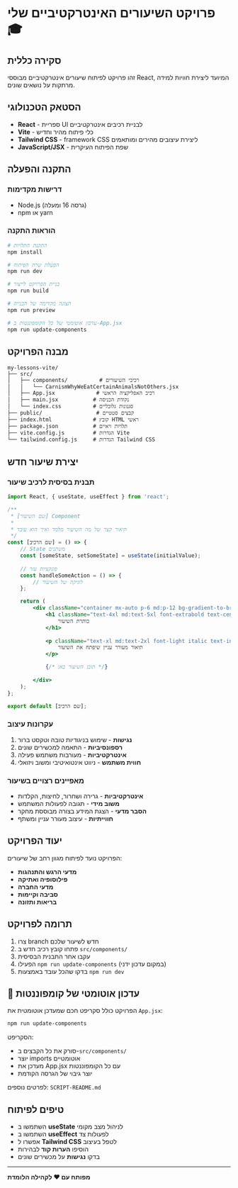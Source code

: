 # פרויקט השיעורים האינטרקטיביים שלי 🎓

## סקירה כללית
זהו פרויקט לפיתוח שיעורים אינטרקטיביים מבוססי React, המיועד ליצירת חוויות למידה מרתקות על נושאים שונים.

## הסטאק הטכנולוגי
- **React** - ספריית UI לבניית רכיבים אינטרקטיביים
- **Vite** - כלי פיתוח מהיר וחדיש
- **Tailwind CSS** - framework CSS ליצירת עיצובים מהירים ומותאמים
- **JavaScript/JSX** - שפת הפיתוח העיקרית

## התקנה והפעלה

### דרישות מקדימות
- Node.js (גרסה 16 ומעלה)
- npm או yarn

### הוראות התקנה
```bash
# התקנת התלויות
npm install

# הפעלת שרת הפיתוח
npm run dev

# בניית הפרויקט לייצור
npm run build

# תצוגה מקדימה של הבנייה
npm run preview

# עדכון אוטומטי של כל הקומפוננטות ב-App.jsx
npm run update-components
```

## מבנה הפרויקט
```
my-lessons-vite/
├── src/
│   ├── components/          # רכיבי השיעורים
│   │   └── CarnismWhyWeEatCertainAnimalsNotOthers.jsx
│   ├── App.jsx             # רכיב האפליקציה הראשי
│   ├── main.jsx           # נקודת הכניסה
│   └── index.css          # סגנונות גלובליים
├── public/                 # קבצים סטטיים
├── index.html             # קובץ HTML ראשי
├── package.json           # תלויות ויאיים
├── vite.config.js         # הגדרות Vite
└── tailwind.config.js     # הגדרות Tailwind CSS
```

## יצירת שיעור חדש

### תבנית בסיסית לרכיב שיעור
```jsx
import React, { useState, useEffect } from 'react';

/**
 * [שם השיעור] Component
 *
 * תיאור קצר של מה השיעור מלמד ואיך הוא עובד
 */
const [שם הרכיב] = () => {
    // State משתנים
    const [someState, setSomeState] = useState(initialValue);
    
    // פונקציות עזר
    const handleSomeAction = () => {
        // לוגיקה של השיעור
    };

    return (
        <div className="container mx-auto p-6 md:p-12 bg-gradient-to-br from-purple-50 to-indigo-50 text-gray-800 font-sans shadow-2xl rounded-3xl my-10 max-w-5xl">
            <h1 className="text-4xl md:text-5xl font-extrabold text-center mb-6 text-violet-800 leading-tight">
                כותרת השיעור
            </h1>
            
            <p className="text-xl md:text-2xl font-light italic text-indigo-600 text-center mb-10 max-w-3xl mx-auto">
                תיאור מעורר עניין שיפתח את השיעור
            </p>

            {/* תוכן השיעור כאן */}
            
        </div>
    );
};

export default [שם הרכיב];
```

### עקרונות עיצוב
1. **נגישות** - שימוש בניגודיות טובה וטקסט ברור
2. **רספונסיביות** - התאמה למכשירים שונים
3. **אינטרקטיביות** - מעורבות משתמש פעילה
4. **חווית משתמש** - ניווט אינטואיטיבי ומשוב ויזואלי

### מאפיינים רצויים בשיעור
- **אינטרקטיביות** - גרירה ושחרור, לחיצות, הקלדות
- **משוב מידי** - תגובה לפעולות המשתמש
- **הסבר מדעי** - הצגת המידע בצורה מבוססת מחקר
- **חווייתיות** - עיצוב מעורר עניין ומשתף

## יעוד הפרויקט
הפרויקט נועד לפיתוח מגוון רחב של שיעורים:
- **מדעי הרגש והתנהגות**
- **פילוסופיה ואתיקה**
- **מדעי החברה**
- **סביבה וקיימות**
- **בריאות ותזונה**

## תרומה לפרויקט
1. צרו branch חדש לשיעור שלכם
2. פתחו קובץ רכיב חדש ב `src/components/`
3. עקבו אחר התבנית הבסיסית
4. הפעילו `npm run update-components` (במקום עדכון ידני)
5. בדקו שהכל עובד באמצעות `npm run dev`

## 🔄 עדכון אוטומטי של קומפוננטות
הפרויקט כולל סקריפט חכם שמעדכן אוטומטית את `App.jsx`:
```bash
npm run update-components
```
הסקריפט:
- סורק את כל הקבצים ב-`src/components/`
- יוצר imports אוטומטיים
- מעדכן את App.jsx עם כל הקומפוננטות
- יוצר גיבוי של הגרסה הקודמת

לפרטים נוספים: `SCRIPT-README.md`

## טיפים לפיתוח
- השתמשו ב **useState** לניהול מצב מקומי
- השתמשו ב **useEffect** לפעולות צד
- אפשרו ל **Tailwind CSS** לטפל בעיצוב
- הוסיפו **הערות קוד** לבהירות
- בדקו **נגישות** על מכשירים שונים

---

**מפותח עם ❤️ לקהילה הלומדת**
